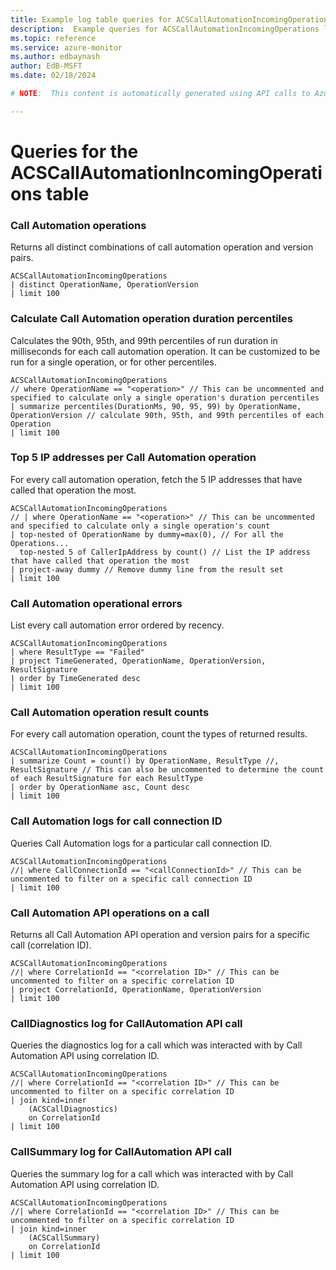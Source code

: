 ```yaml
---
title: Example log table queries for ACSCallAutomationIncomingOperations
description:  Example queries for ACSCallAutomationIncomingOperations log table
ms.topic: reference
ms.service: azure-monitor
ms.author: edbaynash
author: EdB-MSFT
ms.date: 02/18/2024

# NOTE:  This content is automatically generated using API calls to Azure. Any edits made on these files will be overwritten in the next run of the script. 

---
```


# Queries for the ACSCallAutomationIncomingOperations table


### Call Automation operations  


Returns all distinct combinations of call automation operation and version pairs.  

```query
ACSCallAutomationIncomingOperations
| distinct OperationName, OperationVersion 
| limit 100
```



### Calculate Call Automation operation duration percentiles  


Calculates the 90th, 95th, and 99th percentiles of run duration in milliseconds for each call automation operation. It can be customized to be run for a single operation, or for other percentiles.  

```query
ACSCallAutomationIncomingOperations
// where OperationName == "<operation>" // This can be uncommented and specified to calculate only a single operation's duration percentiles
| summarize percentiles(DurationMs, 90, 95, 99) by OperationName, OperationVersion // calculate 90th, 95th, and 99th percentiles of each Operation
| limit 100
```



### Top 5 IP addresses per Call Automation operation  


For every call automation operation, fetch the 5 IP addresses that have called that operation the most.  

```query
ACSCallAutomationIncomingOperations
// | where OperationName == "<operation>" // This can be uncommented and specified to calculate only a single operation's count
| top-nested of OperationName by dummy=max(0), // For all the Operations...
  top-nested 5 of CallerIpAddress by count() // List the IP address that have called that operation the most
| project-away dummy // Remove dummy line from the result set
| limit 100
```



### Call Automation operational errors  


List every call automation error ordered by recency.  

```query
ACSCallAutomationIncomingOperations
| where ResultType == "Failed"
| project TimeGenerated, OperationName, OperationVersion, ResultSignature
| order by TimeGenerated desc
| limit 100
```



### Call Automation operation result counts  


For every call automation operation, count the types of returned results.  

```query
ACSCallAutomationIncomingOperations
| summarize Count = count() by OperationName, ResultType //, ResultSignature // This can also be uncommented to determine the count of each ResultSignature for each ResultType 
| order by OperationName asc, Count desc
| limit 100
```



### Call Automation logs for call connection ID  


Queries Call Automation logs for a particular call connection ID.  

```query
ACSCallAutomationIncomingOperations
//| where CallConnectionId == "<callConnectionId>" // This can be uncommented to filter on a specific call connection ID
| limit 100

```



### Call Automation API operations on a call  


Returns all Call Automation API operation and version pairs for a specific call (correlation ID).  

```query
ACSCallAutomationIncomingOperations
//| where CorrelationId == "<correlation ID>" // This can be uncommented to filter on a specific correlation ID
| project CorrelationId, OperationName, OperationVersion
| limit 100
```



### CallDiagnostics log for CallAutomation API call  


Queries the diagnostics log for a call which was interacted with by Call Automation API using correlation ID.  

```query
ACSCallAutomationIncomingOperations 
//| where CorrelationId == "<correlation ID>" // This can be uncommented to filter on a specific correlation ID
| join kind=inner
    (ACSCallDiagnostics)
    on CorrelationId
| limit 100

```



### CallSummary log for CallAutomation API call  


Queries the summary log for a call which was interacted with by Call Automation API using correlation ID.  

```query
ACSCallAutomationIncomingOperations 
//| where CorrelationId == "<correlation ID>" // This can be uncommented to filter on a specific correlation ID
| join kind=inner
    (ACSCallSummary)
    on CorrelationId
| limit 100

```

